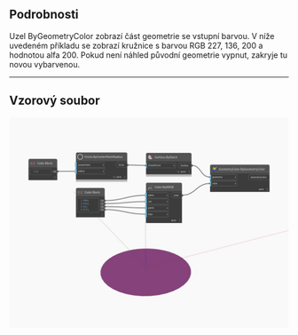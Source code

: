 ## Podrobnosti
Uzel ByGeometryColor zobrazí část geometrie se vstupní barvou. V níže uvedeném příkladu se zobrazí kružnice s barvou RGB 227, 136, 200 a hodnotou alfa 200. Pokud není náhled původní geometrie vypnut, zakryje tu novou vybarvenou.
___
## Vzorový soubor

![ByGeometryColor](./Modifiers.GeometryColor.ByGeometryColor_img.jpg)

